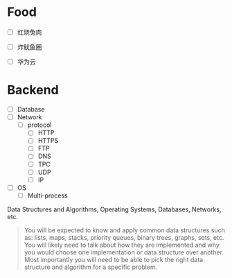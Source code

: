 # Food
- [ ] 红烧兔肉
- [ ] 炸鱿鱼圈
- [ ] 华为云


# Backend
 - [ ] Database
 - [ ] Network
	 - [ ] protocol
		 - [ ] HTTP
		 - [ ] HTTPS
		 - [ ] FTP
		 - [ ] DNS
		 - [ ] TPC
		 - [ ] UDP
		 - [ ] IP
- [ ] OS
	- [ ] Multi-process

Data Structures and Algorithms, Operating Systems, Databases, Networks, etc.
> You will be expected to know and apply common data structures such as: lists, maps, stacks, priority queues, binary trees, graphs, sets, etc. You will likely need to talk about how they are implemented and why you would choose one implementation or data structure over another. Most importantly you will need to be able to pick the right data structure and algorithm for a specific problem.


